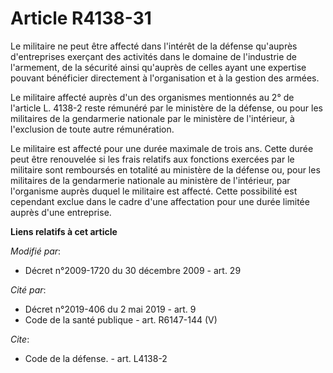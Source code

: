 # Article R4138-31

Le militaire ne peut être affecté dans l'intérêt de la défense qu'auprès d'entreprises exerçant des activités dans le domaine
de l'industrie de l'armement, de la sécurité ainsi qu'auprès de celles ayant une expertise pouvant bénéficier directement à
l'organisation et à la gestion des armées. 

Le militaire affecté auprès d'un des organismes mentionnés au 2° de l'article L. 4138-2 reste rémunéré par le ministère de la
défense, ou pour les militaires de la gendarmerie nationale par le ministère de l'intérieur, à l'exclusion de toute autre
rémunération. 

Le militaire est affecté pour une durée maximale de trois ans. Cette durée peut être renouvelée si les frais relatifs aux
fonctions exercées par le militaire sont remboursés en totalité au ministère de la défense ou, pour les militaires de la
gendarmerie nationale au ministère de l'intérieur, par l'organisme auprès duquel le militaire est affecté. Cette possibilité
est cependant exclue dans le cadre d'une affectation pour une durée limitée auprès d'une entreprise.

**Liens relatifs à cet article**

_Modifié par_:

  - Décret n°2009-1720 du 30 décembre 2009 - art. 29

_Cité par_:

  - Décret n°2019-406 du 2 mai 2019 - art. 9
  - Code de la santé publique - art. R6147-144 (V)

_Cite_:

  - Code de la défense. - art. L4138-2
